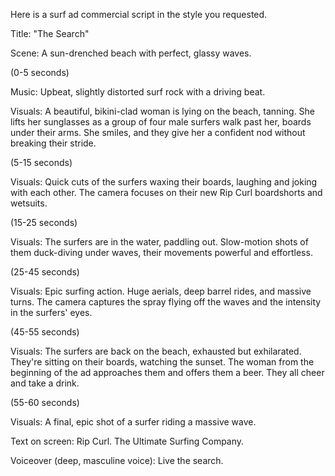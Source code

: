Here is a surf ad commercial script in the style you requested.

Title: "The Search"

Scene: A sun-drenched beach with perfect, glassy waves.

(0-5 seconds)

Music: Upbeat, slightly distorted surf rock with a driving beat.

Visuals: A beautiful, bikini-clad woman is lying on the beach, tanning. She lifts her sunglasses as a group of four male surfers walk past her, boards under their arms. She smiles, and they give her a confident nod without breaking their stride.

(5-15 seconds)

Visuals: Quick cuts of the surfers waxing their boards, laughing and joking with each other. The camera focuses on their new Rip Curl boardshorts and wetsuits.

(15-25 seconds)

Visuals: The surfers are in the water, paddling out. Slow-motion shots of them duck-diving under waves, their movements powerful and effortless.

(25-45 seconds)

Visuals: Epic surfing action. Huge aerials, deep barrel rides, and massive turns. The camera captures the spray flying off the waves and the intensity in the surfers' eyes.

(45-55 seconds)

Visuals: The surfers are back on the beach, exhausted but exhilarated. They're sitting on their boards, watching the sunset. The woman from the beginning of the ad approaches them and offers them a beer. They all cheer and take a drink.

(55-60 seconds)

Visuals: A final, epic shot of a surfer riding a massive wave.

Text on screen: Rip Curl. The Ultimate Surfing Company.

Voiceover (deep, masculine voice): Live the search.
